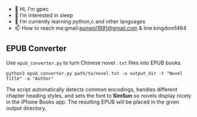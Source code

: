 - 👋 Hi, I’m gpec
- 👀 I’m interested in sleep
- 🌱 I’m currently learning python,c and other languages
- 📫 How to reach me:gmail:eunwol1991@gmail.com & line:kingdom1464

## EPUB Converter

Use `epub_converter.py` to turn Chinese novel `.txt` files into EPUB books.

```
python3 epub_converter.py path/to/novel.txt -o output_dir -t "Novel Title" -a "Author"
```

The script automatically detects common encodings, handles different chapter heading styles, and sets the font to **SimSun** so novels display nicely in the iPhone Books app. The resulting EPUB will be placed in the given output directory.
